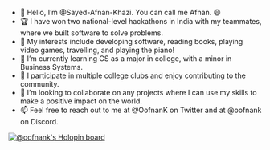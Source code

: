 - 👋 Hello, I’m @Sayed-Afnan-Khazi. You can call me Afnan. 😄
- 🏆 I have won two national-level hackathons in India with my teammates, where we built software to solve problems.
- 👀 My interests include developing software, reading books, playing video games, travelling, and playing the piano!
- 🌱 I’m currently learning CS as a major in college, with a minor in Business Systems.
- 🙌 I participate in multiple college clubs and enjoy contributing to the community.
- 💞️ I’m looking to collaborate on any projects where I can use my skills to make a positive impact on the world.
- 📫 Feel free to reach out to me at @OofnanK on Twitter and at @oofnank on Discord.

<!---
Sayed-Afnan-Khazi/Sayed-Afnan-Khazi is a ✨ special ✨ repository because its `README.md` (this file) appears on your GitHub profile.
You can click the Preview link to take a look at your changes.
--->
[![@oofnank's Holopin board](https://holopin.me/oofnank)](https://holopin.io/@oofnank)
